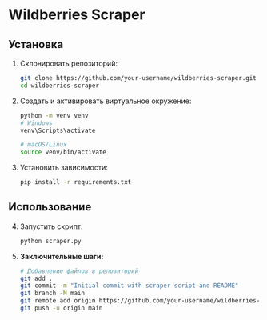 # Wildberries Scraper

## Установка

1. Склонировать репозиторий:
    ```bash
    git clone https://github.com/your-username/wildberries-scraper.git
    cd wildberries-scraper
    ```

2. Создать и активировать виртуальное окружение:
    ```bash
    python -m venv venv
    # Windows
    venv\Scripts\activate

    # macOS/Linux
    source venv/bin/activate
    ```

3. Установить зависимости:
    ```bash
    pip install -r requirements.txt
    ```

## Использование

4. Запустить скрипт:
    ```bash
    python scraper.py
    ```

5. **Заключительные шаги:**

    ```bash
    # Добавление файлов в репозиторий
    git add .
    git commit -m "Initial commit with scraper script and README"
    git branch -M main
    git remote add origin https://github.com/your-username/wildberries-scraper.git
    git push -u origin main
    ```
